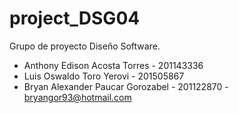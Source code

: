 ﻿# project_DSG04
Grupo de proyecto Diseño Software. 
- Anthony Edison Acosta Torres - 201143336
- Luis Oswaldo Toro Yerovi - 201505867
- Bryan Alexander Paucar Gorozabel - 201122870 - bryangor93@hotmail.com
